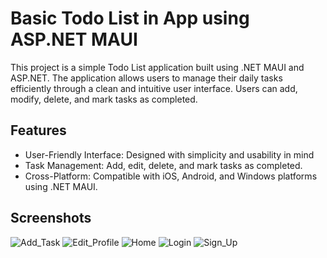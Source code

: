 
# Basic Todo List in App using ASP.NET MAUI 

This project is a simple Todo List application built using .NET MAUI and ASP.NET. The application allows users to manage their daily tasks efficiently through a clean and intuitive user interface. Users can add, modify, delete, and mark tasks as completed.

## Features

- User-Friendly Interface: Designed with simplicity and usability in mind
- Task Management: Add, edit, delete, and mark tasks as completed.
- Cross-Platform: Compatible with iOS, Android, and Windows platforms using .NET MAUI.
 
## Screenshots

![Add_Task](https://github.com/Sankalp8080/ToDo_App_MAUI/blob/master/BasicToDoMAUI/AppPreviews/Add_Task.png)
![Edit_Profile](https://github.com/Sankalp8080/ToDo_App_MAUI/blob/master/BasicToDoMAUI/AppPreviews/Edit_Profile.png)
![Home](https://github.com/Sankalp8080/ToDo_App_MAUI/blob/master/BasicToDoMAUI/AppPreviews/Home.png)
![Login](https://github.com/Sankalp8080/ToDo_App_MAUI/blob/master/BasicToDoMAUI/AppPreviews/Login.png)
![Sign_Up](https://github.com/Sankalp8080/ToDo_App_MAUI/blob/master/BasicToDoMAUI/AppPreviews/Sign_Up.png)

